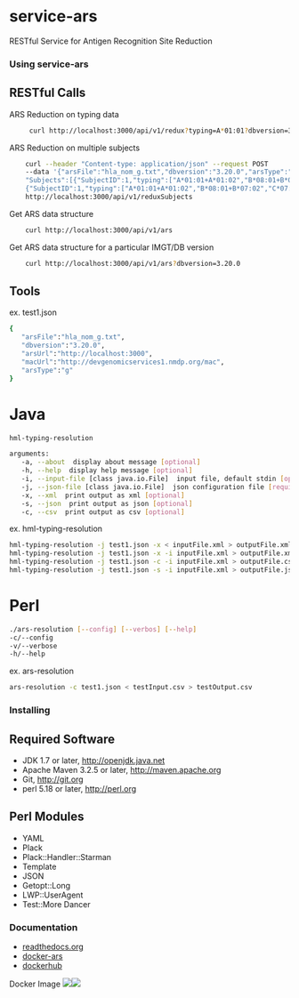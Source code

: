 # service-ars
RESTful Service for Antigen Recognition Site Reduction

### Using service-ars

## RESTful Calls

ARS Reduction on typing data
```bash
     curl http://localhost:3000/api/v1/redux?typing=A*01:01?dbversion=3.20
```

ARS Reduction on multiple subjects
```bash
    curl --header "Content-type: application/json" --request POST 
    --data '{"arsFile":"hla_nom_g.txt","dbversion":"3.20.0","arsType":"G",
    "Subjects":[{"SubjectID":1,"typing":["A*01:01+A*01:02","B*08:01+B*07:02","C*07:01+C*07:01"]},
    {"SubjectID":1,"typing":["A*01:01+A*01:02","B*08:01+B*07:02","C*07:01+C*07:01"]}]}' 
    http://localhost:3000/api/v1/reduxSubjects
```

Get ARS data structure
```bash
    curl http://localhost:3000/api/v1/ars
```

Get ARS data structure for a particular IMGT/DB version
```bash
    curl http://localhost:3000/api/v1/ars?dbversion=3.20.0
```

## Tools

ex. test1.json
```bash
{  
   "arsFile":"hla_nom_g.txt",
   "dbversion":"3.20.0",
   "arsUrl":"http://localhost:3000",
   "macUrl":"http://devgenomicservices1.nmdp.org/mac",
   "arsType":"g"
}
```


# Java
```bash
hml-typing-resolution

arguments:
   -a, --about  display about message [optional]
   -h, --help  display help message [optional]
   -i, --input-file [class java.io.File]  input file, default stdin [optional]
   -j, --json-file [class java.io.File]  json configuration file [required]
   -x, --xml  print output as xml [optional]
   -s, --json  print output as json [optional]
   -c, --csv  print output as csv [optional]

```

ex. hml-typing-resolution
```bash
hml-typing-resolution -j test1.json -x < inputFile.xml > outputFile.xml
hml-typing-resolution -j test1.json -x -i inputFile.xml > outputFile.xml
hml-typing-resolution -j test1.json -c -i inputFile.xml > outputFile.csv
hml-typing-resolution -j test1.json -s -i inputFile.xml > outputFile.json
```

# Perl
```bash
./ars-resolution [--config] [--verbos] [--help]
-c/--config
-v/--verbose
-h/--help
```

ex. ars-resolution
```bash
ars-resolution -c test1.json < testInput.csv > testOutput.csv
```


### Installing

## Required Software

 * JDK 1.7 or later, http://openjdk.java.net
 * Apache Maven 3.2.5 or later, http://maven.apache.org
 * Git, http://git.org
 * perl 5.18 or later, http://perl.org

## Perl Modules

 * YAML 
 * Plack 
 * Plack::Handler::Starman 
 * Template 
 * JSON 
 * Getopt::Long 
 * LWP::UserAgent 
 * Test::More Dancer

### Documentation

 * [readthedocs.org](http://search.maven.org/#search|ga|1|g%3A%22org.nmdp.ngs%22)
 * [docker-ars](http://search.maven.org/#search|ga|1|g%3A%22org.nmdp.ngs%22)
 * [dockerhub](http://search.maven.org/#search|ga|1|g%3A%22org.nmdp.ngs%22)

Docker Image
[![](https://images.microbadger.com/badges/image/nmdpbioinformatics/docker-ars.svg)](http://microbadger.com/images/nmdpbioinformatics/docker-ars "Get your own image badge on microbadger.com")[![](https://images.microbadger.com/badges/version/nmdpbioinformatics/docker-ars.svg)](http://microbadger.com/images/nmdpbioinformatics/docker-ars "Get your own version badge on microbadger.com")



